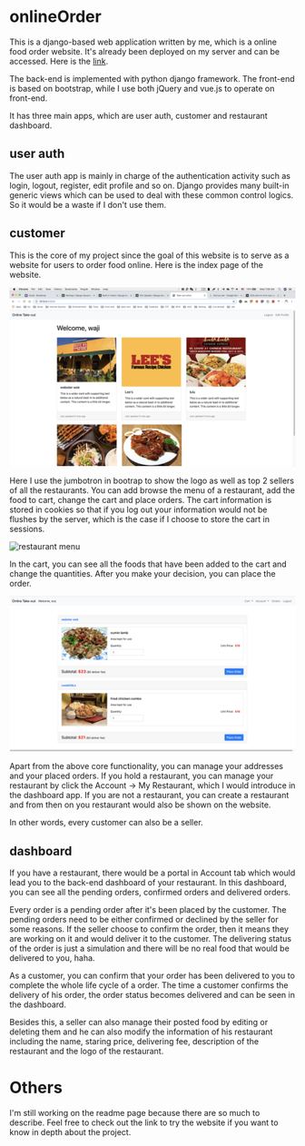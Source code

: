 # onlineOrder

This is a django-based web application written by me, which is a online food order website. It's already been deployed on my server and can be accessed. Here is the [link](http://takeout.majorkevin.xyz).


The back-end is implemented with python django framework. The front-end is based on bootstrap, while I use both jQuery and vue.js to operate on front-end.

It has three main apps, which are user auth, customer and restaurant dashboard.

## user auth

The user auth app is mainly in charge of the authentication activity such as login, logout, register, edit profile and so on. Django provides many built-in generic views which can be used to deal with these common control logics. So it would be a waste if I don't use them.


## customer

This is the core of my project since the goal of this website is to serve as a website for users to order food online. Here is the index page of the website.

![index page](demo_image/home_page.png)

Here I use the jumbotron in bootrap to show the logo as well as top 2 sellers of all the restaurants. You can add browse the menu of a restaurant, add the food to cart, change the cart and place orders. The cart information is stored in cookies so that if you log out your information would not be flushes by the server, which is the case if I choose to store the cart in sessions.

![restaurant menu](demo_image/restaurant_page.png)

In the cart, you can see all the foods that have been added to the cart and change the quantities. After you make your decision, you can place the order.

![shopping cart](demo_image/shopping_cart.png)

Apart from the above core functionality, you can manage your addresses and your placed orders. If you hold a restaurant, you can manage your restaurant by click the Account -> My Restaurant, which I would introduce in the dashboard app. If you are not a restaurant, you can create a restaurant and from then on you restaurant would also be shown on the website.

In other words, every customer can also be a seller.


## dashboard

If you have a restaurant, there would be a portal in Account tab which would lead you to the back-end dashboard of your restaurant. In this dashboard, you can see all the pending orders, confirmed orders and delivered orders.

Every order is a pending order after it's been placed by the customer. The pending orders need to be either confirmed or declined by the seller for some reasons. If the seller choose to confirm the order, then it means they are working on it and would deliver it to the customer. The delivering status of the order is just a simulation and there will be no real food that would be delivered to you, haha.

As a customer, you can confirm that your order has been delivered to you to complete the whole life cycle of a order. The time a customer confirms the delivery of his order, the order status becomes delivered and can be seen in the dashboard.

Besides this, a seller can also manage their posted food by editing or deleting them and he can also modify the information of his restaurant including the name, staring price, delivering fee, description of the restaurant and the logo of the restaurant.


# Others

I'm still working on the readme page because there are so much to describe. Feel free to check out the link to try the website if you want to know in depth about the project.